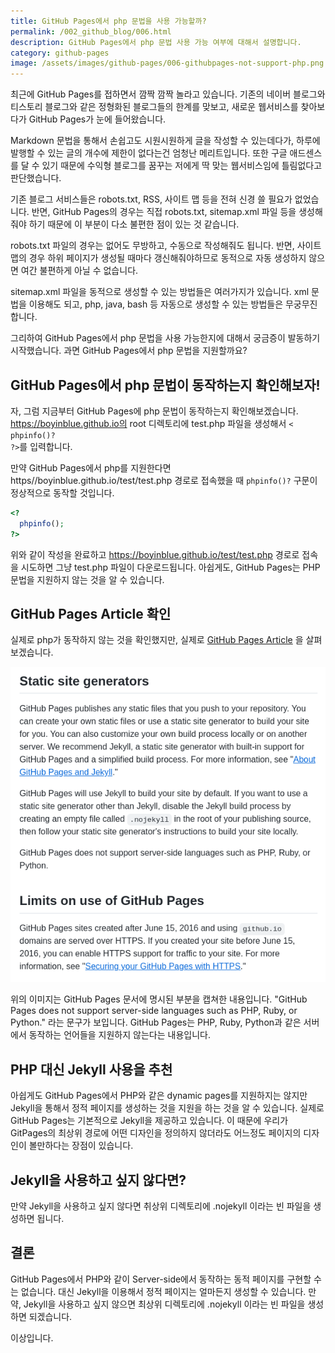 ```yaml
---
title: GitHub Pages에서 php 문법을 사용 가능할까?
permalink: /002_github_blog/006.html
description: GitHub Pages에서 php 문법 사용 가능 여부에 대해서 설명합니다. 
category: github-pages
image: /assets/images/github-pages/006-githubpages-not-support-php.png
---
```


최근에 GitHub Pages를 접하면서 깜짝 깜짝 놀라고 있습니다. 
기존의 네이버 블로그와 티스토리 블로그와 같은 정형화된 블로그들의 한계를 맞보고, 
새로운 웹서비스를 찾아보다가 GitHub Pages가 눈에 들어왔습니다. 
   

Markdown 문법을 통해서 손쉽고도 시원시원하게 글을 작성할 수 있는데다가, 
하루에 발행할 수 있는 글의 개수에 제한이 없다는건 엄청난 메리트입니다. 
또한 구글 애드센스를 달 수 있기 때문에 수익형 블로그를 꿈꾸는 저에게 딱 맞는 웹서비스임에 틀림없다고 판단했습니다.   

   
기존 블로그 서비스들은 robots.txt, RSS, 사이트 맵 등을 전혀 신경 쓸 필요가 없었습니다. 
반면, GitHub Pages의 경우는 직접 robots.txt, sitemap.xml 파일 등을 생성해줘야 하기 때문에 이 부분이 다소 불편한 점이 있는 것 같습니다.   


robots.txt 파일의 경우는 없어도 무방하고, 수동으로 작성해줘도 됩니다. 
반면, 사이트 맵의 경우 하위 페이지가 생성될 때마다 갱신해줘야하므로 동적으로 자동 생성하지 않으면 여간 불편하게 아닐 수 없습니다.   


sitemap.xml 파일을 동적으로 생성할 수 있는 방법들은 여러가지가 있습니다. xml 문법을 이용해도 되고, php, java, bash 등 자동으로 생성할 수 있는 방법들은 무궁무진합니다.   


그리하여 GitHub Pages에서 php 문법을 사용 가능한지에 대해서 궁금증이 발동하기 시작했습니다. 과면 GitHub Pages에서 php 문법을 지원할까요?   

   
GitHub Pages에서 php 문법이 동작하는지 확인해보자!
---

   
자, 그럼 지금부터 GitHub Pages에 php 문법이 동작하는지 확인해보겠습니다. 
https://boyinblue.github.io의 root 디렉토리에 test.php 파일을 생성해서 <code>< phpinfo()? ?></code>를 입력합니다.   

   
만약 GitHub Pages에서 php를 지원한다면 https//boyinblue.github.io/test/test.php 경로로 접속했을 때 <code>phpinfo()?</code> 구문이 정상적으로 동작할 것입니다.   

   
```php
<?
  phpinfo();
?>
```

   
위와 같이 작성을 완료하고 https://boyinblue.github.io/test/test.php 경로로 접속을 시도하면 그냥 test.php 파일이 다운로드됩니다. 
아쉽게도, GitHub Pages는 PHP 문법을 지원하지 않는 것을 알 수 있습니다.   

   
GitHub Pages Article 확인
---

   
실제로 php가 동작하지 않는 것을 확인했지만, 실제로 [GitHub Pages Article](https://docs.github.com/en/pages/getting-started-with-github-pages/about-github-pages "GitHub Pages Article") 을 살펴보겠습니다.
   

![GitHub Pages Article](/assets/images/github-pages/006-githubpages-not-support-php.png "GitHub Pages Article")

   
위의 이미지는 GitHub Pages 문서에 명시된 부분을 캡쳐한 내용입니다. 
"GitHub Pages does not support server-side languages such as PHP, Ruby, or Python." 라는 문구가 보입니다. GitHub Pages는 PHP, Ruby, Python과 같은 서버에서 동작하는 언어들을 지원하지 않는다는 내용입니다.   

   
PHP 대신 Jekyll 사용을 추천
---

   
아쉽게도 GitHub Pages에서 PHP와 같은 dynamic pages를 지원하지는 않지만 
Jekyll을 통해서 정적 페이지를 생성하는 것을 지원을 하는 것을 알 수 있습니다. 
실제로 GitHub Pages는 기본적으로 Jekyll을 제공하고 있습니다. 
이 때문에 우리가 GitPages의 최상위 경로에 어떤 디자인을 정의하지 않더라도 
어느정도 페이지의 디자인이 볼만하다는 장점이 있습니다.   

   
Jekyll을 사용하고 싶지 않다면?
---

   
만약 Jekyll을 사용하고 싶지 않다면 취상위 디렉토리에 .nojekyll 이라는 빈 파일을 생성하면 됩니다.   

   
결론
---

   
GitHub Pages에서 PHP와 같이 Server-side에서 동작하는 동적 페이지를 구현할 수는 없습니다. 대신 Jekyll을 이용해서 정적 페이지는 얼마든지 생성할 수 있습니다. 만약, Jekyll을 사용하고 싶지 않으면 최상위 디렉토리에 .nojekyll 이라는 빈 파일을 생성하면 되겠습니다.   


이상입니다.
